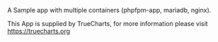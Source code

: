 A Sample app with multiple containers (phpfpm-app, mariadb, nginx).

This App is supplied by TrueCharts, for more information please visit https://truecharts.org

